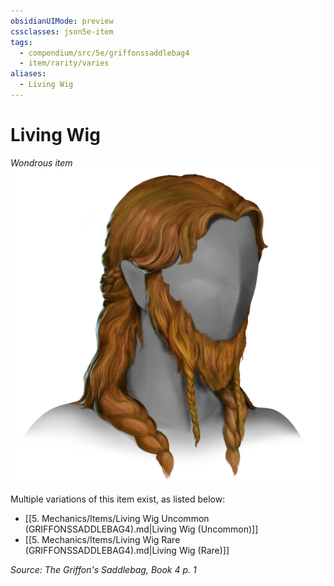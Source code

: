 ```yaml
---
obsidianUIMode: preview
cssclasses: json5e-item
tags:
  - compendium/src/5e/griffonssaddlebag4
  - item/rarity/varies
aliases:
  - Living Wig
---
```

# Living Wig
*Wondrous item*  
![](https://raw.githubusercontent.com/TheGiddyLimit/homebrew-img/main/img/GriffonsSaddlebag4/Items/Living-Wig.webp#right)  


Multiple variations of this item exist, as listed below:

- [[5. Mechanics/Items/Living Wig Uncommon (GRIFFONSSADDLEBAG4).md\|Living Wig (Uncommon)]]  
- [[5. Mechanics/Items/Living Wig Rare (GRIFFONSSADDLEBAG4).md\|Living Wig (Rare)]]  

*Source: The Griffon's Saddlebag, Book 4 p. 1*
